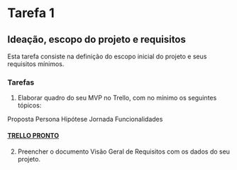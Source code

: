 # Tarefa 1 

## Ideação, escopo do projeto e requisitos

Esta tarefa consiste na definição do escopo inicial do projeto e seus requisitos mínimos. 

### Tarefas

1. Elaborar quadro do seu MVP no Trello, com no mínimo os seguintes tópicos:

Proposta
Persona
Hipótese
Jornada
Funcionalidades

#### [TRELLO PRONTO](https://trello.com/b/EDGaCO9W/recycrew-tarefa-1)

2. Preencher o documento Visão Geral de Requisitos com os dados do seu projeto.